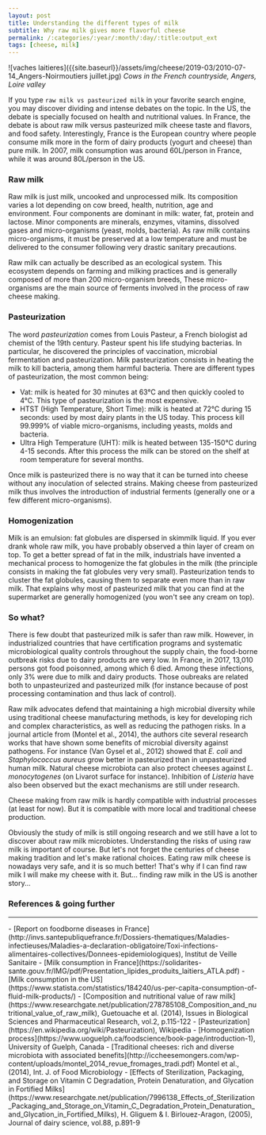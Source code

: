 ```yaml
---
layout: post
title: Understanding the different types of milk
subtitle: Why raw milk gives more flavorful cheese
permalink: /:categories/:year/:month/:day/:title:output_ext
tags: [cheese, milk]
---
```


![vaches laitieres]({{site.baseurl}}/assets/img/cheese/2019-03/2010-07-14_Angers-Noirmoutiers juillet.jpg)
*Cows in the French countryside, Angers, Loire valley*

If you type `raw milk vs pasteurized milk` in your favorite search engine, you may discover dividing and intense debates on the topic. In the US, the debate is specially focused on health and nutritional values. In France, the debate is about raw milk versus pasteurized milk cheese taste and flavors, and food safety. Interestingly, France is the European country where people consume milk more in the form of dairy products (yogurt and cheese) than pure milk. In 2007, milk consumption was around 60L/person in France, while it was around 80L/person in the US.


### Raw milk
Raw milk is just milk, uncooked and unprocessed milk. Its composition varies a lot depending on cow breed, health, nutrition, age and environment. Four components are dominant in milk: water, fat, protein and lactose. Minor components are minerals, enzymes, vitamins, dissolved gases and micro-organisms (yeast, molds, bacteria).
As raw milk contains micro-organisms, it must be preserved at a low temperature and must be delivered to the consumer following very drastic sanitary precautions. 

Raw milk can actually be described as an ecological system. This ecosystem depends on farming and milking practices and is generally composed of more than 200 micro-organism breeds, 
These micro-organisms are the main source of ferments involved in the process of raw cheese making.

### Pasteurization
The word *pasteurization* comes from Louis Pasteur, a French biologist ad chemist of the 19th century. Pasteur spent his life studying bacterias. In particular, he discovered the principles of vaccination, microbial fermentation and pasteurization.
Milk pasteurization consists in heating the milk to kill bacteria, among them harmful bacteria. There are different types of pasteurization, the most common being:
- Vat: milk is heated for 30 minutes at 63°C and then quickly cooled to 4°C. This type of pasteurization is the most expensive. 
- HTST (High Temperature, Short Time): milk is heated at 72°C during 15 seconds: used by most dairy plants in the US today. This process kill 99.999% of viable micro-organisms, including yeasts, molds and bacteria.
- Ultra High Temperature (UHT): milk is heated between 135-150°C during 4-15 seconds. After this process the milk can be stored on the shelf at room temperature for several months.

Once milk is pasteurized there is no way that it can be turned into cheese without any inoculation of selected strains. Making cheese from pasteurized milk thus involves the introduction of industrial ferments (generally one or a few different micro-organisms).

### Homogenization
Milk is an emulsion: fat globules are dispersed in skimmilk liquid. If you ever drank whole raw milk, you have probably observed a thin layer of cream on top. 
To get a better spread of fat in the milk, industrials have invented a mechanical process to homogenize the fat globules in the milk (the principle consists in making the fat globules very very small). Pasteurization tends to cluster the fat globules, causing them to separate even more than in raw milk. 
That explains why most of pasteurized milk that you can find at the supermarket are generally homogenized (you won't see any cream on top).

### So what?
There is few doubt that pasteurized milk is safer than raw milk. However, in industrialized countries that have certification programs and systematic microbiological quality controls throughout the supply chain, the food-borne outbreak risks due to dairy products are very low. In France, in 2017, 13,010 persons got food poisonned, among which 6 died. Among these infections, only 3% were due to milk and dairy products. Those oubreaks are related both to unpasteurized and pasteurized milk (for instance because of post processing contamination and thus lack of control).

Raw milk advocates defend that maintaining a high microbial diversity while using traditional cheese manufacturing methods, is key for developing rich and complex characteristics, as well as reducing the pathogen risks.
In a journal article from (Montel et al., 2014), the authors cite several research works that have shown some benefits of microbial diversity against pathogens. For instance (Van Gysel et al., 2012) showed that *E. coli* and *Staphylococcus aureus* grow better in pasteurized than in unpasteurized human milk. Natural cheese microbiota can also protect cheeses against *L. monocytogenes* (on Livarot surface for instance). Inhibition of *Listeria* have also been observed but the exact mechanisms are still under research.

Cheese making from raw milk is hardly compatible with industrial processes (at least for now). But it is compatible with more local and traditional cheese production.

Obviously the study of milk is still ongoing research and we still have a lot to discover about raw milk microbiotes.
Understanding the risks of using raw milk is important of course. But let's not forget the centuries of cheese making tradition and let's make rational choices. Eating raw milk cheese is nowadays very safe, and it is so much better!
That's why if I can find raw milk I will make my cheese with it. But... finding raw milk in the US is another story... 


### References & going further
---
<p style="margin-bottom:5px"></p>
- [Report on foodborne diseases in France](http://invs.santepubliquefrance.fr/Dossiers-thematiques/Maladies-infectieuses/Maladies-a-declaration-obligatoire/Toxi-infections-alimentaires-collectives/Donnees-epidemiologiques), Institut de Veille Sanitaire
- [Milk consumption in France](https://solidarites-sante.gouv.fr/IMG/pdf/Presentation_lipides_produits_laitiers_ATLA.pdf)
- [Milk consumption in the US](https://www.statista.com/statistics/184240/us-per-capita-consumption-of-fluid-milk-products/)
- [Composition and nutritional value of raw milk](https://www.researchgate.net/publication/278785108_Composition_and_nutritional_value_of_raw_milk), Guetouache et al. (2014), Issues in Biological Sciences and Pharmaceutical Research, vol.2, p.115-122
- [Pasteurization](https://en.wikipedia.org/wiki/Pasteurization), Wikipedia
- [Homogenization process](https://www.uoguelph.ca/foodscience/book-page/introduction-1), University of Guelph, Canada
- [Traditional cheeses: rich and diverse microbiota with associated benefits](http://iccheesemongers.com/wp-content/uploads/montel_2014_revue_fromages_tradi.pdf) Montel et al., (2014), Int. J. of Food Microbiology
- [Effects of Sterilization, Packaging, and Storage on Vitamin C Degradation, Protein Denaturation, and Glycation in Fortified Milks](https://www.researchgate.net/publication/7996138_Effects_of_Sterilization_Packaging_and_Storage_on_Vitamin_C_Degradation_Protein_Denaturation_and_Glycation_in_Fortified_Milks), H. Gliguem & I. Birlouez-Aragon, (2005), Journal of dairy science, vol.88, p.891-9
